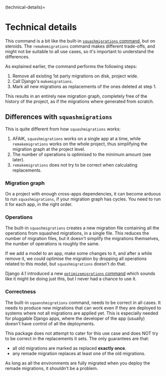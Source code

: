 (technical-details)=

# Technical details

This command is a bit like the built-in [`squashmigrations` command](https://docs.djangoproject.com/en/stable/ref/django-admin/#squashmigrations), but on steroids. The `remakemigrations` command makes different trade-offs, and might not be suitable to all use cases, so it's important to understand the differences.

As explained earlier, the command performs the following steps:

1. Remove all existing 1st party migrations on disk, project wide.
2. Call Django's `makemigrations`.
3. Mark all new migrations as replacements of the ones deleted at step 1.

This results in an entirely new migration graph, completely free of the history of the project, as if the migrations where generated from scratch.

## Differences with `squashmigrations`

This is quite different from how `squashmigrations` works:

1. AFAIK, `squashmigrations` works on a single app at a time, while `remakemigrations` works on the whole project, thus simplifying the migration graph at the project level.
2. The number of operations is optimised to the minimum amount (see later).
3. `remakemigrations` does not try to be correct when calculating replacements.

### Migration graph

On a project with enough cross-apps dependencies, it can become arduous to run `squashmigrations`, if your migration graph has cycles. You need to run it for each app, in the right order.

### Operations

The built-in `squashmigrations` creates a new migration file containing all the operations from squashed migrations, in a single file. This reduces the number of migration files, but it doesn't simplify the migrations themselves, the number of operations is roughly the same.

If we add a model to an app, make some changes to it, and after a while remove it, we could optimise the migration by dropping all operations related to this model, but `squashmigrations` doesn't do that.

Django 4.1 introduced a new [`optimizemigrations` command](https://docs.djangoproject.com/en/stableref/django-admin/#optimizemigration) which sounds like it might be doing just this, but I never had a chance to use it.

### Correctness

The built-in `squanshmigrations` command, needs to be correct in all cases. It needs to produce new migrations that can work even if they are deployed to systems where not all migrations are applied yet. This is especially needed for pluggable Django apps, where the developer of the app (usually) doesn't have control of all the deployments.

This package does not attempt to cater for this use case and does NOT try to be correct in the replacements it sets. The only guarantees are that:

- all old migrations are marked as replaced **exactly once**.
- any remade migration replaces at least one of the old migrations.

As long as all the environments are fully migrated when you deploy the remade migrations, it shouldn't be a problem.
